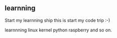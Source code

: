 ## learnning
Start my learnning ship
this is  start my code trip :-)

learnnning  linux kernel python raspberry and so on.
